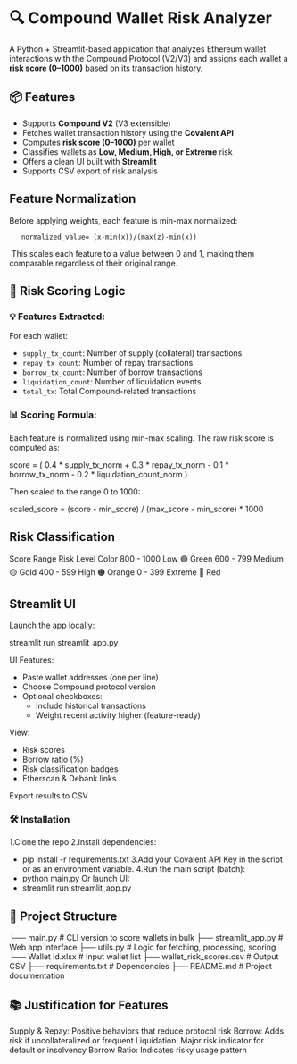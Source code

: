 # 🔍 Compound Wallet Risk Analyzer

A Python + Streamlit-based application that analyzes Ethereum wallet interactions with the Compound Protocol (V2/V3) and assigns each wallet a **risk score (0–1000)** based on its transaction history.


## 📦 Features

- Supports **Compound V2** (V3 extensible)
- Fetches wallet transaction history using the **Covalent API**
- Computes **risk score (0–1000)** per wallet
- Classifies wallets as **Low, Medium, High, or Extreme** risk
- Offers a clean UI built with **Streamlit**
- Supports CSV export of risk analysis

##  Feature Normalization
Before applying weights, each feature is min-max normalized:

       normalized_value= (x-min(x))/(max(z)-min(x))
​
This scales each feature to a value between 0 and 1, making them comparable regardless of their original range.

## 🧠 Risk Scoring Logic

### 💡 Features Extracted:
For each wallet:
- `supply_tx_count`: Number of supply (collateral) transactions
- `repay_tx_count`: Number of repay transactions
- `borrow_tx_count`: Number of borrow transactions
- `liquidation_count`: Number of liquidation events
- `total_tx`: Total Compound-related transactions

### 📊 Scoring Formula:
Each feature is normalized using min-max scaling. The raw risk score is computed as:

score = (
    0.4 * supply_tx_norm +
    0.3 * repay_tx_norm -
    0.1 * borrow_tx_norm -
    0.2 * liquidation_count_norm
)

Then scaled to the range 0 to 1000:

scaled_score = (score - min_score) / (max_score - min_score) * 1000

## Risk Classification

Score Range	Risk Level	Color
800 - 1000	Low	🟢 Green
600 - 799	Medium	🟡 Gold
400 - 599	High	🟠 Orange
0 - 399	Extreme	🔴 Red

## Streamlit UI
Launch the app locally:

streamlit run streamlit_app.py

UI Features:

- Paste wallet addresses (one per line)
- Choose Compound protocol version
- Optional checkboxes:
     - Include historical transactions
     - Weight recent activity higher (feature-ready)

View:
  - Risk scores
  - Borrow ratio (%)
  - Risk classification badges
  - Etherscan & Debank links

Export results to CSV

### 🛠️ Installation
1.Clone the repo
2.Install dependencies:
  - pip install -r requirements.txt
3.Add your Covalent API Key in the script or as an environment variable.
4.Run the main script (batch):
  - python main.py
Or launch UI:
  - streamlit run streamlit_app.py
    
## 📁 Project Structure

├── main.py                # CLI version to score wallets in bulk
├── streamlit_app.py       # Web app interface
├── utils.py               # Logic for fetching, processing, scoring
├── Wallet id.xlsx         # Input wallet list
├── wallet_risk_scores.csv # Output CSV
├── requirements.txt       # Dependencies
├── README.md              # Project documentation

## 📚 Justification for Features

Supply & Repay: Positive behaviors that reduce protocol risk
Borrow: Adds risk if uncollateralized or frequent
Liquidation: Major risk indicator for default or insolvency
Borrow Ratio: Indicates risky usage pattern
